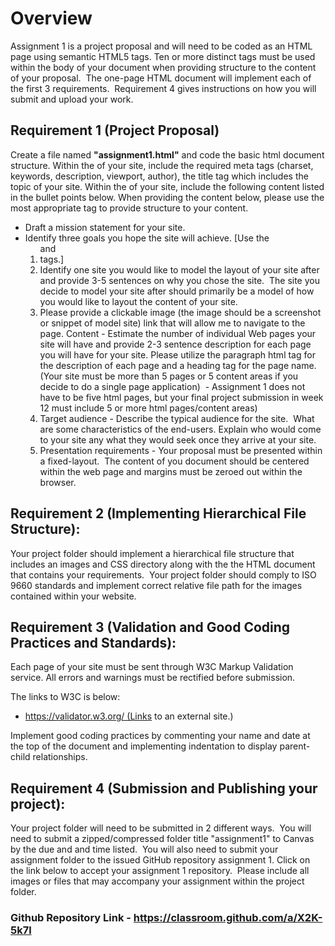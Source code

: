 # Overview

Assignment 1 is a project proposal and will need to be coded as an HTML page using semantic HTML5 tags. Ten or more distinct tags must be used within the body of your document when providing structure to the content of your proposal.  The one-page HTML document will implement each of the first 3 requirements.  Requirement 4 gives instructions on how you will submit and upload your work.


## Requirement 1 (Project Proposal)

Create a file named **"assignment1.html"** and code the basic html document structure.  Within the <head> of your site, include the required meta tags (charset, keywords, description, viewport, author), the title tag which includes the topic of your site. Within the <body> of your site, include the following content listed in the bullet points below.  When providing the content below, please use the most appropriate tag to provide structure to your content.


* Draft a mission statement for your site.
* Identify three goals you hope the site will achieve. [Use the <ol> and <li> tags.]
* Identify one site you would like to model the layout of your site after and provide 3-5 sentences on why you chose the site.  The site you decide to model your site after should primarily be a model of how you would like to layout the content of your site.   
* Please provide a clickable image (the image should be a screenshot or snippet of model site) link that will allow me to navigate to the page.
Content - Estimate the number of individual Web pages your site will have and provide 2-3 sentence description for each page you will have for your site. Please utilize the paragraph html tag for the description of each page and a heading tag for the page name. (Your site must be more than 5 pages or 5 content areas if you decide to do a single page application)  - Assignment 1 does not have to be five html pages, but your final project submission in week 12 must include 5 or more html pages/content areas)
* Target audience - Describe the typical audience for the site.  What are some characteristics of the end-users. Explain who would come to your site any what they would seek once they arrive at your site.
* Presentation requirements - Your proposal must be presented within a fixed-layout.  The content of you document should be centered within the web page and margins must be zeroed out within the browser.


## Requirement 2 (Implementing Hierarchical File Structure):

Your project folder should implement a hierarchical file structure that includes an images and CSS directory along with the the HTML document that contains your requirements.  Your project folder should comply to ISO 9660 standards and implement correct relative file path for the images contained within your website.

## Requirement 3 (Validation and Good Coding Practices and Standards):  
Each page of your site must be sent through W3C Markup Validation service. All errors and warnings must be rectified before submission.  

The links to W3C is below:

* https://validator.w3.org/ (Links to an external site.)

Implement good coding practices by commenting your name and date at the top of the document and implementing indentation to display parent-child relationships.

## Requirement 4 (Submission and Publishing your project):
Your project folder will need to be submitted in 2 different ways.  You will need to submit a zipped/compressed folder title "assignment1" to Canvas by the due and and time listed.  You will also need to submit your assignment folder to the issued GitHub repository assignment 1.  Click on the link below to accept your assignment 1 repository.  Please include all images or files that may accompany your assignment within the project folder.

### Github Repository Link - https://classroom.github.com/a/X2K-5k7l
